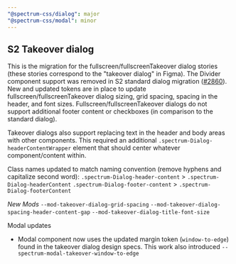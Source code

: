 ```yaml
---
"@spectrum-css/dialog": major
"@spectrum-css/modal": minor
---
```


## S2 Takeover dialog

This is the migration for the fullscreen/fullscreenTakeover dialog stories (these stories correspond to the "takeover dialog" in Figma). The Divider component support was removed in S2 standard dialog migration ([#2860](https://github.com/adobe/spectrum-css/pull/2860)). New and updated tokens are in place to update fullscreen/fullscreenTakeover dialog sizing, grid spacing, spacing in the header, and font sizes. Fullscreen/fullscreenTakeover dialogs do not support additional footer content or checkboxes (in comparison to the standard dialog).

Takeover dialogs also support replacing text in the header and body areas with other components. This required an additional `.spectrum-Dialog-headerContentWrapper` element that should center whatever component/content within.

Class names updated to match naming convention (remove hyphens and capitalize second word):
`.spectrum-Dialog-header-content` > `.spectrum-Dialog-headerContent`
`.spectrum-Dialog-footer-content` > `.spectrum-Dialog-footerContent`

_New Mods_
`--mod-takeover-dialog-grid-spacing`
`--mod-takeover-dialog-spacing-header-content-gap`
`--mod-takeover-dialog-title-font-size`

Modal updates

- Modal component now uses the updated margin token (`window-to-edge`) found in the takeover dialog design specs. This work also introduced `--spectrum-modal-takeover-window-to-edge`
